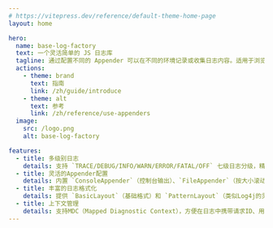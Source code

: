 ```yaml
---
# https://vitepress.dev/reference/default-theme-home-page
layout: home

hero:
  name: base-log-factory
  text: 一个灵活简单的 JS 日志库
  tagline: 通过配置不同的 Appender 可以在不同的环境记录或收集日志内容。适用于浏览器、NodeJS等环境。
  actions:
    - theme: brand
      text: 指南
      link: /zh/guide/introduce
    - theme: alt
      text: 参考
      link: /zh/reference/use-appenders
  image:
    src: /logo.png
    alt: base-log-factory

features:
  - title: 多级别日志
    details: 支持 `TRACE/DEBUG/INFO/WARN/ERROR/FATAL/OFF` 七级日志分级，精准控制日志输出粒度。
  - title: 灵活的Appender配置
    details: 内置 `ConsoleAppender`（控制台输出）、`FileAppender`（按大小滚动）和 `DateFileAppender`（按日期滚动），支持自定义Appender扩展。
  - title: 丰富的日志格式化
    details: 提供 `BasicLayout`（基础格式）和 `PatternLayout`（类似Log4j的灵活格式），支持自定义占位符。
  - title: 上下文管理
    details: 支持MDC（Mapped Diagnostic Context），方便在日志中携带请求ID、用户信息等上下文数据。
---
```


